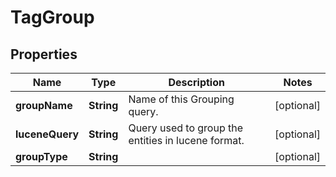 

# TagGroup


## Properties

| Name | Type | Description | Notes |
|------------ | ------------- | ------------- | -------------|
|**groupName** | **String** | Name of this Grouping query. |  [optional] |
|**luceneQuery** | **String** | Query used to group the entities in lucene format. |  [optional] |
|**groupType** | **String** |  |  [optional] |



